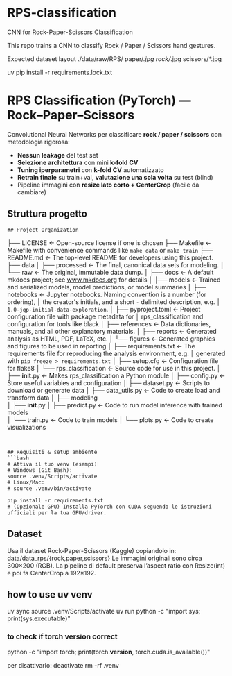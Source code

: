 # RPS-classification

CNN for Rock-Paper-Scissors Classification

This repo trains a CNN to classify Rock / Paper / Scissors hand gestures.

Expected dataset layout
    ./data/raw/RPS/
    paper/*.jpg
    rock/*.jpg
    scissors/*.jpg

uv pip install -r requirements.lock.txt

# RPS Classification (PyTorch) — Rock–Paper–Scissors

Convolutional Neural Networks per classificare **rock / paper / scissors** con metodologia rigorosa:
- **Nessun leakage** del test set
- **Selezione architettura** con mini **k-fold CV**
- **Tuning iperparametri** con **k-fold CV** automatizzato
- **Retrain finale** su train+val, **valutazione una sola volta** su test (blind)
- Pipeline immagini con **resize lato corto + CenterCrop** (facile da cambiare)

## Struttura progetto
```
## Project Organization

```
├── LICENSE            <- Open-source license if one is chosen
├── Makefile           <- Makefile with convenience commands like `make data` or `make train`
├── README.md          <- The top-level README for developers using this project.
├── data
│   ├── processed      <- The final, canonical data sets for modeling.
│   └── raw            <- The original, immutable data dump.
│
├── docs               <- A default mkdocs project; see www.mkdocs.org for details
│
├── models             <- Trained and serialized models, model predictions, or model summaries
│
├── notebooks          <- Jupyter notebooks. Naming convention is a number (for ordering),
│                         the creator's initials, and a short `-` delimited description, e.g.
│                         `1.0-jqp-initial-data-exploration`.
│
├── pyproject.toml     <- Project configuration file with package metadata for 
│                         rps_classification and configuration for tools like black
│
├── references         <- Data dictionaries, manuals, and all other explanatory materials.
│
├── reports            <- Generated analysis as HTML, PDF, LaTeX, etc.
│   └── figures        <- Generated graphics and figures to be used in reporting
│
├── requirements.txt   <- The requirements file for reproducing the analysis environment, e.g.
│                         generated with `pip freeze > requirements.txt`
│
├── setup.cfg          <- Configuration file for flake8
│
└── rps_classification   <- Source code for use in this project.
    │
    ├── __init__.py             <- Makes rps_classification a Python module
    │
    ├── config.py               <- Store useful variables and configuration
    │
    ├── dataset.py              <- Scripts to download or generate data
    │
    ├── data_utils.py             <- Code to create load and transform data
    │
    ├── modeling                
    │   ├── __init__.py 
    │   ├── predict.py          <- Code to run model inference with trained models          
    │   └── train.py            <- Code to train models
    │
    └── plots.py                <- Code to create visualizations
```


## Requisiti & setup ambiente
```bash
# Attiva il tuo venv (esempi)
# Windows (Git Bash):
source .venv/Scripts/activate
# Linux/Mac:
# source .venv/bin/activate

pip install -r requirements.txt
# (Opzionale GPU) Installa PyTorch con CUDA seguendo le istruzioni ufficiali per la tua GPU/driver.
```

## Dataset

Usa il dataset Rock-Paper-Scissors (Kaggle) copiandolo in:
data/data_rps/{rock,paper,scissors}
Le immagini originali sono circa 300×200 (RGB). La pipeline di default preserva l’aspect ratio con Resize(int) e poi fa CenterCrop a 192×192.


## how to use uv venv
uv sync
source .venv/Scripts/activate
uv run python -c "import sys; print(sys.executable)"

### to check if torch version correct
python -c "import torch; print(torch.__version__, torch.cuda.is_available())"

per disattivarlo:
deactivate
rm -rf .venv